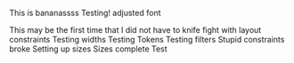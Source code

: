 This is bananassss
Testing!
adjusted font

This may be the first 
time that I did not have to knife fight with layout constraints
Testing widths
Testing Tokens
Testing filters
Stupid constraints broke
Setting up sizes
Sizes complete
Test


